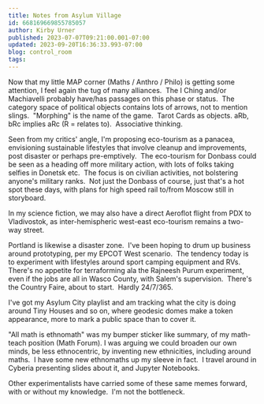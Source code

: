 ```yaml
---
title: Notes from Asylum Village
id: 668169669855785057
author: Kirby Urner
published: 2023-07-07T09:21:00.001-07:00
updated: 2023-09-20T16:36:33.993-07:00
blog: control_room
tags: 
---
```


Now that my little MAP corner (Maths / Anthro / Philo) is getting some attention, I feel again the tug of many alliances.  The I Ching and/or Machiavelli probably have/has passages on this phase or status.  The category space of political objects contains lots of arrows, not to mention slings.  "Morphing" is the name of the game.  Tarot Cards as objects. aRb, bRc implies aRc (R = relates to).  Associative thinking.

Seen from my critics' angle, I'm proposing eco-tourism as a panacea, envisioning sustainable lifestyles that involve cleanup and improvements, post disaster or perhaps pre-emptively.  The eco-tourism for Donbass could be seen as a heading off more military action, with lots of folks taking selfies in Donetsk etc.  The focus is on civilian activities, not bolstering anyone's military ranks.  Not just the Donbass of course, just that's a hot spot these days, with plans for high speed rail to/from Moscow still in storyboard.

In my science fiction, we may also have a direct Aeroflot flight from PDX to Vladivostok, as inter-hemispheric west-east eco-tourism remains a two-way street.

Portland is likewise a disaster zone.  I've been hoping to drum up business around prototyping, per my EPCOT West scenario.  The tendency today is to experiment with lifestyles around sport camping equipment and RVs.  There's no appetite for terraforming ala the Rajneesh Purum experiment, even if the jobs are all in Wasco County, with Salem's supervision.  There's the Country Faire, about to start.  Hardly 24/7/365.

I've got my Asylum City playlist and am tracking what the city is doing around Tiny Houses and so on, where geodesic domes make a token appearance, more to mark a public space than to cover it.

"All math is ethnomath" was my bumper sticker like summary, of my math-teach position (Math Forum). I was arguing we could broaden our own minds, be less ethnocentric, by inventing new ethnicities, including around maths.  I have some new ethnomaths up my sleeve in fact.  I travel around in Cyberia presenting slides about it, and Jupyter Notebooks.  

Other experimentalists have carried some of these same memes forward, with or without my knowledge.  I'm not the bottleneck.
